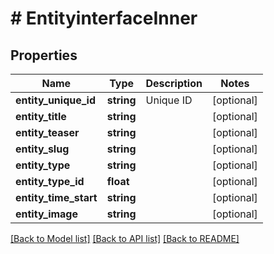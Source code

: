 # # EntityinterfaceInner

## Properties

Name | Type | Description | Notes
------------ | ------------- | ------------- | -------------
**entity_unique_id** | **string** | Unique ID | [optional]
**entity_title** | **string** |  | [optional]
**entity_teaser** | **string** |  | [optional]
**entity_slug** | **string** |  | [optional]
**entity_type** | **string** |  | [optional]
**entity_type_id** | **float** |  | [optional]
**entity_time_start** | **string** |  | [optional]
**entity_image** | **string** |  | [optional]

[[Back to Model list]](../../README.md#models) [[Back to API list]](../../README.md#endpoints) [[Back to README]](../../README.md)

